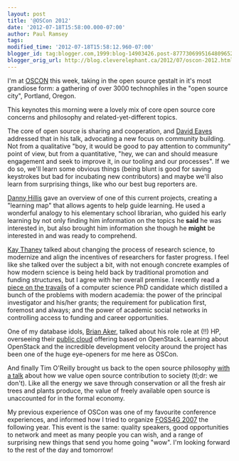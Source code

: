 ```yaml
---
layout: post
title: '@OSCon 2012'
date: '2012-07-18T15:58:00.000-07:00'
author: Paul Ramsey
tags: 
modified_time: '2012-07-18T15:58:12.960-07:00'
blogger_id: tag:blogger.com,1999:blog-14903426.post-8777306995164809652
blogger_orig_url: http://blog.cleverelephant.ca/2012/07/oscon-2012.html
---
```


I'm at [OSCON](https://en.oreilly.com/oscon2012) this week, taking in the open source gestalt in it's most grandiose form: a gathering of over 3000 technophiles in the "open source city", Portland, Oregon.  

This keynotes this morning were a lovely mix of core open source core concerns and philosophy and related-yet-different topics. 

The core of open source is sharing and cooperation, and [David Eaves](http://eaves.ca/) addressed that in his talk, advocating a new focus on community building. Not from a qualitative "boy, it would be good to pay attention to community" point of view, but from a quantitative, "hey, we can and should measure engagement and seek to improve it, in our tooling and our processes". If we do so, we'll learn some obvious things (being blunt is good for saving keystrokes but bad for incubating new contributors) and maybe we'll also learn from surprising things, like who our best bug reporters are.

[Danny Hillis](http://en.wikipedia.org/wiki/W._Daniel_Hillis) gave an overview of one of this current projects, creating a "learning map" that allows agents to help guide learning. He used a wonderful analogy to his elementary school librarian, who guided his early learning by not only finding him information on the topics he **said** he was interested in, but also brought him information she though he **might** be interested in and was ready to comprehend.

[Kay Thaney](http://www.digital-science.com/people/kaitlin-thaney/) talked about changing the process of research science, to modernize and align the incentives of researchers for faster progress. I feel like she talked over the subject a bit, with not enough concrete examples of how modern science is being held back by traditional promotion and funding structures, but I agree with her overall premise. I recently read a [piece on the travails](http://pgbovine.net/PhD-memoir/pguo-PhD-grind.pdf) of a computer science PhD candidate which distilled a bunch of the problems with modern academia: the power of the principal investigator and his/her grants; the requirement for publication first, foremost and always; and the power of academic social networks in controlling access to funding and career opportunities.

One of my database idols, [Brian Aker](http://en.wikipedia.org/wiki/Brian_Aker), talked about his role role at (!!) HP, overseeing their [public cloud](https://www.hpcloud.com/) offering based on OpenStack. Learning about OpenStack and the incredible development velocity around the project has been one of the huge eye-openers for me here as OSCon.

And finally Tim O'Reilly brought us back to the open source philosophy [with a talk](http://assets.en.oreilly.com/1/event/80/The%20Clothesline%20Paradox%20and%20the%20Sharing%20Economy%20Presentation.pdf) about how we value open source contribution to society (tl;dr: we don't). Like all the energy we save through conservation or all the fresh air trees and plants produce, the value of freely available open source is unaccounted for in the formal economy.

My previous experience of OSCon was one of my favourite conference experiences, and informed how I tried to organize [FOSS4G 2007](http://2007.foss4g.org/) the following year. This event is the same: quality speakers, good opportunities to network and meet as many people you can wish, and a range of surprising new things that send you home going "wow". I'm looking forward to the rest of the day and tomorrow!